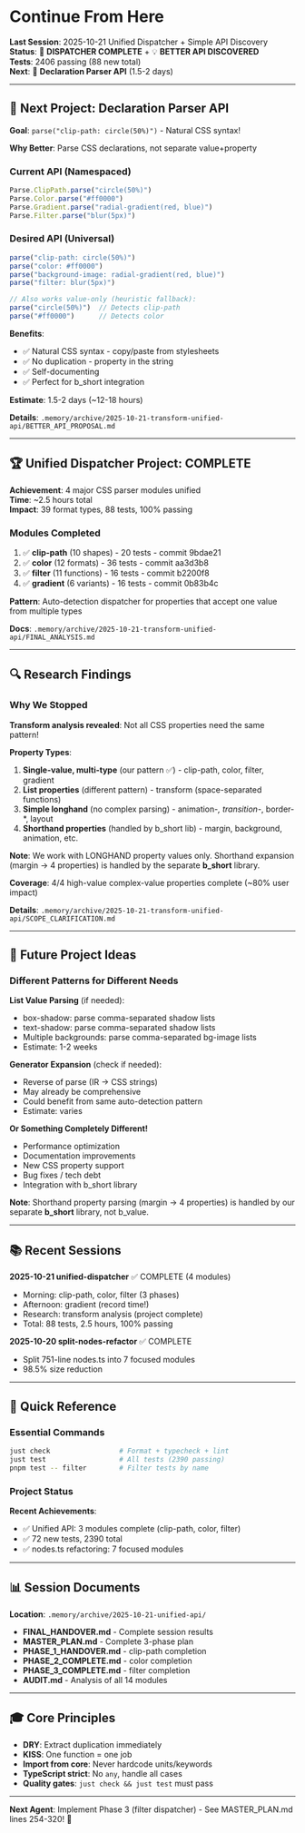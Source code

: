 <!-- LAST UPDATED: 2025-10-21T08:43 -->

# Continue From Here

**Last Session**: 2025-10-21 Unified Dispatcher + Simple API Discovery  
**Status**: 🎉 **DISPATCHER COMPLETE** + 💡 **BETTER API DISCOVERED**  
**Tests**: 2406 passing (88 new total)  
**Next**: 🚀 **Declaration Parser API** (1.5-2 days)

---

## 🎯 Next Project: Declaration Parser API

**Goal**: `parse("clip-path: circle(50%)")` - Natural CSS syntax!

**Why Better**: Parse CSS declarations, not separate value+property

### Current API (Namespaced)
```typescript
Parse.ClipPath.parse("circle(50%)")
Parse.Color.parse("#ff0000")
Parse.Gradient.parse("radial-gradient(red, blue)")
Parse.Filter.parse("blur(5px)")
```

### Desired API (Universal)
```typescript
parse("clip-path: circle(50%)")
parse("color: #ff0000")
parse("background-image: radial-gradient(red, blue)")
parse("filter: blur(5px)")

// Also works value-only (heuristic fallback):
parse("circle(50%)")  // Detects clip-path
parse("#ff0000")      // Detects color
```

**Benefits**:
- ✅ Natural CSS syntax - copy/paste from stylesheets
- ✅ No duplication - property in the string
- ✅ Self-documenting
- ✅ Perfect for b_short integration

**Estimate**: 1.5-2 days (~12-18 hours)

**Details**: `.memory/archive/2025-10-21-transform-unified-api/BETTER_API_PROPOSAL.md`

---

## 🏆 Unified Dispatcher Project: COMPLETE

**Achievement**: 4 major CSS parser modules unified  
**Time**: ~2.5 hours total  
**Impact**: 39 format types, 88 tests, 100% passing

### Modules Completed

1. ✅ **clip-path** (10 shapes) - 20 tests - commit 9bdae21
2. ✅ **color** (12 formats) - 36 tests - commit aa3d3b8
3. ✅ **filter** (11 functions) - 16 tests - commit b2200f8
4. ✅ **gradient** (6 variants) - 16 tests - commit 0b83b4c

**Pattern**: Auto-detection dispatcher for properties that accept one value from multiple types

**Docs**: `.memory/archive/2025-10-21-transform-unified-api/FINAL_ANALYSIS.md`

---

## 🔍 Research Findings

### Why We Stopped

**Transform analysis revealed**: Not all CSS properties need the same pattern!

**Property Types**:
1. **Single-value, multi-type** (our pattern ✅) - clip-path, color, filter, gradient
2. **List properties** (different pattern) - transform (space-separated functions)
3. **Simple longhand** (no complex parsing) - animation-*, transition-*, border-*, layout
4. **Shorthand properties** (handled by b_short lib) - margin, background, animation, etc.

**Note**: We work with LONGHAND property values only. Shorthand expansion (margin → 4 properties) is handled by the separate **b_short** library.

**Coverage**: 4/4 high-value complex-value properties complete (~80% user impact)

**Details**: `.memory/archive/2025-10-21-transform-unified-api/SCOPE_CLARIFICATION.md`

---

## 🔮 Future Project Ideas

### Different Patterns for Different Needs

**List Value Parsing** (if needed):
- box-shadow: parse comma-separated shadow lists
- text-shadow: parse comma-separated shadow lists
- Multiple backgrounds: parse comma-separated bg-image lists
- Estimate: 1-2 weeks

**Generator Expansion** (check if needed):
- Reverse of parse (IR → CSS strings)
- May already be comprehensive
- Could benefit from same auto-detection pattern
- Estimate: varies

**Or Something Completely Different!**
- Performance optimization
- Documentation improvements  
- New CSS property support
- Bug fixes / tech debt
- Integration with b_short library

**Note**: Shorthand property parsing (margin → 4 properties) is handled by our separate **b_short** library, not b_value.

---

## 📚 Recent Sessions

**2025-10-21 unified-dispatcher** ✅ COMPLETE (4 modules)
- Morning: clip-path, color, filter (3 phases)
- Afternoon: gradient (record time!)
- Research: transform analysis (project complete)
- Total: 88 tests, 2.5 hours, 100% passing

**2025-10-20 split-nodes-refactor** ✅ COMPLETE
- Split 751-line nodes.ts into 7 focused modules
- 98.5% size reduction

---

## 🔧 Quick Reference

### Essential Commands
```bash
just check                 # Format + typecheck + lint
just test                  # All tests (2390 passing)
pnpm test -- filter        # Filter tests by name
```

### Project Status

**Recent Achievements**:
- ✅ Unified API: 3 modules complete (clip-path, color, filter)
- ✅ 72 new tests, 2390 total
- ✅ nodes.ts refactoring: 7 focused modules

---

## 📊 Session Documents

**Location**: `.memory/archive/2025-10-21-unified-api/`
- **FINAL_HANDOVER.md** - Complete session results
- **MASTER_PLAN.md** - Complete 3-phase plan
- **PHASE_1_HANDOVER.md** - clip-path completion
- **PHASE_2_COMPLETE.md** - color completion
- **PHASE_3_COMPLETE.md** - filter completion
- **AUDIT.md** - Analysis of all 14 modules

---

## 🎓 Core Principles

- **DRY**: Extract duplication immediately
- **KISS**: One function = one job
- **Import from core**: Never hardcode units/keywords
- **TypeScript strict**: No `any`, handle all cases
- **Quality gates**: `just check && just test` must pass

---

**Next Agent**: Implement Phase 3 (filter dispatcher) - See MASTER_PLAN.md lines 254-320! 🚀
